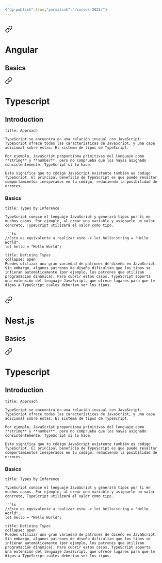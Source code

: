 ```yaml
---
{"dg-publish":true,"permalink":"/cursos-2023/"}
---
```



## 
<div class="transclusion internal-embed is-loaded"><a class="markdown-embed-link" href="/angular/angular/" aria-label="Open link"><svg xmlns="http://www.w3.org/2000/svg" width="24" height="24" viewBox="0 0 24 24" fill="none" stroke="currentColor" stroke-width="2" stroke-linecap="round" stroke-linejoin="round" class="svg-icon lucide-link"><path d="M10 13a5 5 0 0 0 7.54.54l3-3a5 5 0 0 0-7.07-7.07l-1.72 1.71"></path><path d="M14 11a5 5 0 0 0-7.54-.54l-3 3a5 5 0 0 0 7.07 7.07l1.71-1.71"></path></svg></a><div class="markdown-embed">




# Angular
## Basics

<div class="transclusion internal-embed is-loaded"><a class="markdown-embed-link" href="/typescript/typescript/" aria-label="Open link"><svg xmlns="http://www.w3.org/2000/svg" width="24" height="24" viewBox="0 0 24 24" fill="none" stroke="currentColor" stroke-width="2" stroke-linecap="round" stroke-linejoin="round" class="svg-icon lucide-link"><path d="M10 13a5 5 0 0 0 7.54.54l3-3a5 5 0 0 0-7.07-7.07l-1.72 1.71"></path><path d="M14 11a5 5 0 0 0-7.54-.54l-3 3a5 5 0 0 0 7.07 7.07l1.71-1.71"></path></svg></a><div class="markdown-embed">




# Typescript
## Introduction
```ad-summary
title: Approach

TypeScript se encuentra en una relación inusual con JavaScript. TypeScript ofrece todas las características de JavaScript, y una capa adicional sobre éstas: El sistema de tipos de TypeScript.

Por ejemplo, JavaScript proporciona primitivas del lenguaje como **string** y **number**, pero no comprueba que los hayas asignado consistentemente. TypeScript sí lo hace.

Esto significa que tu código JavaScript existente también es código TypeScript. El principal beneficio de TypeScript es que puede resaltar comportamientos inesperados en tu código, reduciendo la posibilidad de errores.

```
### Basics
```ad-todo
title: Types by Inference

TypeScript conoce el lenguaje JavaScript y generará tipos por ti en muchos casos. Por ejemplo, al crear una variable y asignarle un valor concreto, TypeScript utilizará el valor como tipo.

```ts
//Esto es equivalente a realizar esto -> let hello:string = "Hello World";
let hello = "Hello World"; 
```
```ad-info
title: Defining Types
collapse: open
Puedes utilizar una gran variedad de patrones de diseño en JavaScript. Sin embargo, algunos patrones de diseño dificultan que los tipos se infieran automáticamente (por ejemplo, los patrones que utilizan programación dinámica). Para cubrir estos casos, TypeScript soporta una extensión del lenguaje JavaScript, que ofrece lugares para que le digas a TypeScript cuáles deberían ser los tipos.
```



</div></div>


</div></div>




## 
<div class="transclusion internal-embed is-loaded"><a class="markdown-embed-link" href="/nest-js/nest-js/" aria-label="Open link"><svg xmlns="http://www.w3.org/2000/svg" width="24" height="24" viewBox="0 0 24 24" fill="none" stroke="currentColor" stroke-width="2" stroke-linecap="round" stroke-linejoin="round" class="svg-icon lucide-link"><path d="M10 13a5 5 0 0 0 7.54.54l3-3a5 5 0 0 0-7.07-7.07l-1.72 1.71"></path><path d="M14 11a5 5 0 0 0-7.54-.54l-3 3a5 5 0 0 0 7.07 7.07l1.71-1.71"></path></svg></a><div class="markdown-embed">




# Nest.js
## Basics

<div class="transclusion internal-embed is-loaded"><a class="markdown-embed-link" href="/typescript/typescript/" aria-label="Open link"><svg xmlns="http://www.w3.org/2000/svg" width="24" height="24" viewBox="0 0 24 24" fill="none" stroke="currentColor" stroke-width="2" stroke-linecap="round" stroke-linejoin="round" class="svg-icon lucide-link"><path d="M10 13a5 5 0 0 0 7.54.54l3-3a5 5 0 0 0-7.07-7.07l-1.72 1.71"></path><path d="M14 11a5 5 0 0 0-7.54-.54l-3 3a5 5 0 0 0 7.07 7.07l1.71-1.71"></path></svg></a><div class="markdown-embed">




# Typescript
## Introduction
```ad-summary
title: Approach

TypeScript se encuentra en una relación inusual con JavaScript. TypeScript ofrece todas las características de JavaScript, y una capa adicional sobre éstas: El sistema de tipos de TypeScript.

Por ejemplo, JavaScript proporciona primitivas del lenguaje como **string** y **number**, pero no comprueba que los hayas asignado consistentemente. TypeScript sí lo hace.

Esto significa que tu código JavaScript existente también es código TypeScript. El principal beneficio de TypeScript es que puede resaltar comportamientos inesperados en tu código, reduciendo la posibilidad de errores.

```
### Basics
```ad-todo
title: Types by Inference

TypeScript conoce el lenguaje JavaScript y generará tipos por ti en muchos casos. Por ejemplo, al crear una variable y asignarle un valor concreto, TypeScript utilizará el valor como tipo.

```ts
//Esto es equivalente a realizar esto -> let hello:string = "Hello World";
let hello = "Hello World"; 
```
```ad-info
title: Defining Types
collapse: open
Puedes utilizar una gran variedad de patrones de diseño en JavaScript. Sin embargo, algunos patrones de diseño dificultan que los tipos se infieran automáticamente (por ejemplo, los patrones que utilizan programación dinámica). Para cubrir estos casos, TypeScript soporta una extensión del lenguaje JavaScript, que ofrece lugares para que le digas a TypeScript cuáles deberían ser los tipos.
```



</div></div>


</div></div>






